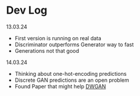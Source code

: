 # Dev Log
13.03.24
* First version is running on real data
* Discriminator outperforms Generator way to fast
* Generations not that good

14.03.24
* Thinking about one-hot-encoding predictions
* Discrete GAN predictions are an open problem 
* Found Paper that might help [DWGAN](https://openreview.net/pdf?id=Bkv76ilDz)